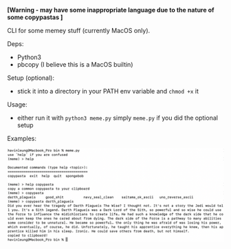 **\[Warning - may have some inappropriate language due to the nature of some copypastas \]**

CLI for some memey stuff (currently MacOS only).

Deps:

  - Python3
  - pbcopy (I believe this is a MacOS builtin)

Setup (optional):
   - stick it into a directory in your PATH env variable and `chmod +x` it

Usage:
  - either run it with `python3 meme.py` simply `meme.py` if you did the optional setup

Examples:

![img](./img/README/lol.jpg)

